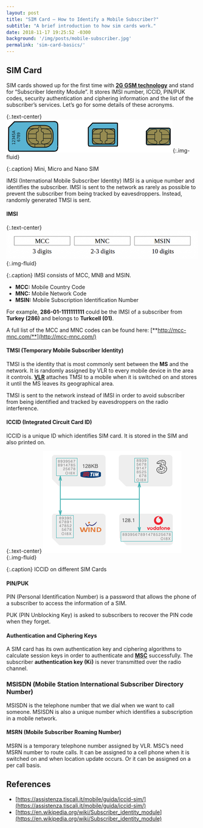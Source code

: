 ```yaml
---
layout: post
title: "SIM Card – How to Identify a Mobile Subscriber?"
subtitle: "A brief introduction to how sim cards work."
date: 2018-11-17 19:25:52 -0300
background: '/img/posts/mobile-subscriber.jpg'
permalink: 'sim-card-basics/'
---
```


## SIM Card
SIM cards showed up for the first time with [**2G GSM technology**](/2g-gsm-cellular-network-basics/) and stand for “Subscriber Identity Module”. It stores IMSI number, ICCID, PIN/PUK codes, security authentication and ciphering information and the list of the subscriber’s services. Let’s go for some details of these acronyms.

{:.text-center}
![Subscriber Identity Module](/img/posts/SIM.png){:.img-fluid}

{:.caption}
Mini, Micro and Nano SIM

IMSI (International Mobile Subscriber Identity)
IMSI is a unique number and identifies the subscriber. IMSI is sent to the network as rarely as possible to prevent the subscriber from being tracked by eavesdroppers. Instead, randomly generated TMSI is sent.

#### IMSI

{:.text-center}
![IMSI](/img/posts/mcc-mnc.png){:.img-fluid}

{:.caption}
IMSI consists of MCC, MNB and MSIN.

- **MCC:** Mobile Country Code
- **MNC:** Mobile Network Code
- **MSIN:** Mobile Subscription Identification Number

For example, **286-01-1111111111** could be the IMSI of a subscriber from **Turkey (286)** and belongs to **Turkcell (01)**.

A full list of the MCC and MNC codes can be found here: [**http://mcc-mnc.com/**](http://mcc-mnc.com/)

#### TMSI (Temporary Mobile Subscriber Identity)

TMSI is the identity that is most commonly sent between the **MS** and the network. It is randomly assigned by VLR to every mobile device in the area it controls. [**VLR**](/2g-gsm-cellular-network-basics/) attaches TMSI to a mobile when it is switched on and stores it until the MS leaves its geographical area.

TMSI is sent to the network instead of IMSI in order to avoid subscriber from being identified and tracked by eavesdroppers on the radio interference.

#### ICCID (Integrated Circuit Card ID)
ICCID is a unique ID which identifies SIM card. It is stored in the SIM and also printed on.


{:.text-center}
![ICCID on SIM](/img/posts/ICCID.png){:.img-fluid}

{:.caption}
ICCID on different SIM Cards

#### PIN/PUK

PIN (Personal Identification Number) is a password that allows the phone of a subscriber to access the information of a SIM.

PUK (PIN Unblocking Key) is asked to subscribers to recover the PIN code when they forget.

#### Authentication and Ciphering Keys

A SIM card has its own authentication key and ciphering algorithms to calculate session keys in order to authenticate and [**MSC**]((/2g-gsm-cellular-network-basics/)) successfully. The subscriber **authentication key (Ki)** is never transmitted over the radio channel.

### MSISDN (Mobile Station International Subscriber Directory Number)

MSISDN is the telephone number that we dial when we want to call someone. MSISDN is also a unique number which identifies a subscription in a mobile network.

#### MSRN (Mobile Subscriber Roaming Number)

MSRN is a temporary telephone number assigned by VLR. MSC’s need MSRN number to route calls. It can be assigned to a cell phone when it is switched on and when location update occurs. Or it can be assigned on a per call basis.

## References

- [https://assistenza.tiscali.it/mobile/guida/iccid-sim/](https://assistenza.tiscali.it/mobile/guida/iccid-sim/)
- [https://en.wikipedia.org/wiki/Subscriber_identity_module](https://en.wikipedia.org/wiki/Subscriber_identity_module)